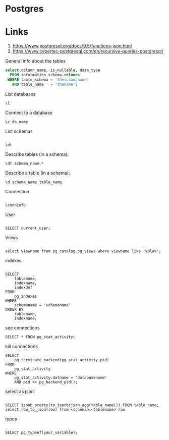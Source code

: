 # Postgres

# Links
1. https://www.postgresql.org/docs/9.5/functions-json.html
1. https://www.cybertec-postgresql.com/en/recursive-queries-postgresql/

General info about the tables

```sql
select column_name, is_nullable, data_type
  FROM information_schema.columns
 WHERE table_schema = 'theschamaname'
   AND table_name   = 'thename';
```

List databases 
```
\l
```

Connect to a database
```
\c db_name
```

List schemas
```

\dt

```

Describe tables (in a schema):
```
\dt schema_name.*
```

Describe a table (in a schema):
```
\d schema_name.table_name

```

Connection
```

\conninfo

```

User

```

SELECT current_user;

```

Views
```

select viewname from pg_catalog.pg_views where viewname like '%bla%';

```

indexes


```

SELECT
    tablename,
    indexname,
    indexdef
FROM
    pg_indexes
WHERE
    schemaname = 'schemaname'
ORDER BY
    tablename,
    indexname;

```

see connections

```
SELECT * FROM pg_stat_activity;
```

kill connections

```
SELECT
	pg_terminate_backend(pg_stat_activity.pid)
FROM
	pg_stat_activity
WHERE
	pg_stat_activity.datname = 'databasename'
	AND pid <> pg_backend_pid();

```

select as json

```

SELECT jsonb_pretty(to_jsonb(json_agg(table_name))) FROM table_name;
select row_to_json(row) from <schema>.<tablename> row

```



types

```

SELECT pg_typeof(your_variable);

```

